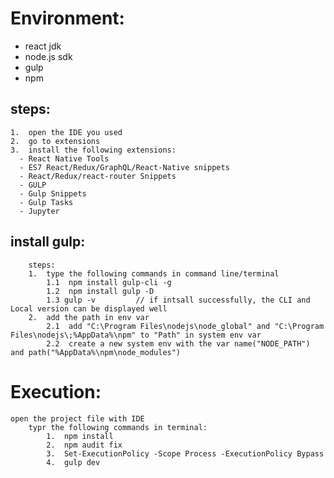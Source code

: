 # Environment:
  - react jdk
  - node.js sdk
  - gulp
  - npm
  
## steps:
    1.  open the IDE you used
    2.  go to extensions
    3.  install the following extensions:
      - React Native Tools
      - ES7 React/Redux/GraphQL/React-Native snippets
      - React/Redux/react-router Snippets
      - GULP
      - Gulp Snippets
      - Gulp Tasks
      - Jupyter

## install gulp:
        steps:
		1.  type the following commands in command line/terminal
			1.1  npm install gulp-cli -g
			1.2  npm install gulp -D
			1.3 gulp -v			// if intsall successfully, the CLI and Local version can be displayed well
		2.  add the path in env var
			2.1  add "C:\Program Files\nodejs\node_global" and "C:\Program Files\nodejs\;%AppData%\npm" to "Path" in system env var
			2.2  create a new system env with the var name("NODE_PATH") and path("%AppData%\npm\node_modules")


# Execution:
	open the project file with IDE
		typr the following commands in terminal:
			1.	npm install
			2.	npm audit fix
			3.	Set-ExecutionPolicy -Scope Process -ExecutionPolicy Bypass
			4.	gulp dev



      

      

  
